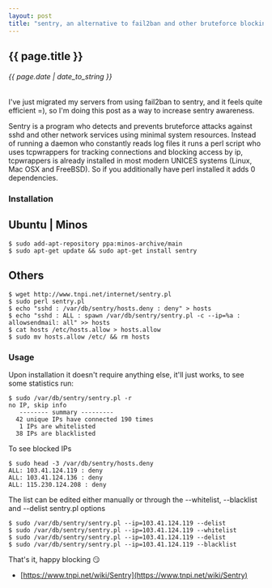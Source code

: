```yaml
---
layout: post
title: "sentry, an alternative to fail2ban and other bruteforce blocking daemons"
---
```


## {{ page.title }}

###### {{ page.date | date_to_string }}

I've just migrated my servers from using fail2ban to sentry, and it feels quite efficient =), so I'm doing this post as a way to increase sentry awareness.

Sentry is a program who detects and prevents bruteforce attacks against sshd and other network services using minimal system resources. Instead of running a daemon who constantly reads log files it runs a perl script who uses tcpwrappers for tracking connections and blocking access by ip, tcpwrappers is already installed in most modern UNICES systems (Linux, Mac OSX and FreeBSD). So if you additionally have perl installed it adds 0 dependencies.

### Installation

## Ubuntu | Minos

    $ sudo add-apt-repository ppa:minos-archive/main
    $ sudo apt-get update && sudo apt-get install sentry

## Others

    $ wget http://www.tnpi.net/internet/sentry.pl
    $ sudo perl sentry.pl
    $ echo "sshd : /var/db/sentry/hosts.deny : deny" > hosts
    $ echo "sshd : ALL : spawn /var/db/sentry/sentry.pl -c --ip=%a : allowsendmail: all" >> hosts
    $ cat hosts /etc/hosts.allow > hosts.allow
    $ sudo mv hosts.allow /etc/ && rm hosts

### Usage

Upon installation it doesn't require anything else, it'll just works, to see some statistics run:

    $ sudo /var/db/sentry/sentry.pl -r
    no IP, skip info
       -------- summary ---------
      42 unique IPs have connected 190 times
       1 IPs are whitelisted
      38 IPs are blacklisted

To see blocked IPs

    $ sudo head -3 /var/db/sentry/hosts.deny
    ALL: 103.41.124.119 : deny
    ALL: 103.41.124.136 : deny
    ALL: 115.230.124.208 : deny

The list can be edited either manually or through the --whitelist, --blacklist and --delist sentry.pl options

    $ sudo /var/db/sentry/sentry.pl --ip=103.41.124.119 --delist
    $ sudo /var/db/sentry/sentry.pl --ip=103.41.124.119 --whitelist
    $ sudo /var/db/sentry/sentry.pl --ip=103.41.124.119 --delist
    $ sudo /var/db/sentry/sentry.pl --ip=103.41.124.119 --blacklist

That's it, happy blocking &#128527;

- [https://www.tnpi.net/wiki/Sentry](https://www.tnpi.net/wiki/Sentry)

